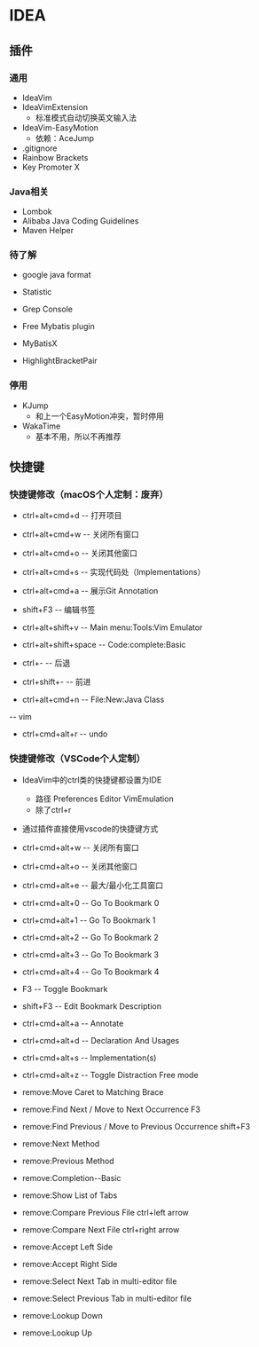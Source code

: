 # IDEA

## 插件

### 通用

- IdeaVim
- IdeaVimExtension
  - 标准模式自动切换英文输入法
- IdeaVim-EasyMotion
  - 依赖：AceJump
- .gitignore
- Rainbow Brackets
- Key Promoter X

### Java相关

- Lombok
- Alibaba Java Coding Guidelines
- Maven Helper

### 待了解

- google java format
- Statistic
- Grep Console
- Free Mybatis plugin

- MyBatisX
- HighlightBracketPair

### 停用

- KJump
  - 和上一个EasyMotion冲突，暂时停用
- WakaTime
  - 基本不用，所以不再推荐

## 快捷键

### 快捷键修改（macOS个人定制：废弃）

- ctrl+alt+cmd+d  --  打开项目

- ctrl+alt+cmd+w  --  关闭所有窗口
- ctrl+alt+cmd+o  --  关闭其他窗口

- ctrl+alt+cmd+s  --  实现代码处（Implementations）

- ctrl+alt+cmd+a  --  展示Git Annotation

- shift+F3  --  编辑书签

- ctrl+alt+shift+v  --  Main menu:Tools:Vim Emulator

- ctrl+alt+shift+space  --  Code:complete:Basic

- ctrl+-  --  后退
- ctrl+shift+-  --  前进

- ctrl+alt+cmd+n  --  File:New:Java Class

-- vim
- ctrl+cmd+alt+r  --  undo


### 快捷键修改（VSCode个人定制）

- IdeaVim中的ctrl类的快捷键都设置为IDE
  - 路径 Preferences Editor VimEmulation
  - 除了ctrl+r

- 通过插件直接使用vscode的快捷键方式
- ctrl+cmd+alt+w  --  关闭所有窗口
- ctrl+cmd+alt+o  --  关闭其他窗口
- ctrl+cmd+alt+e  --  最大/最小化工具窗口

- ctrl+cmd+alt+0  --  Go To Bookmark 0
- ctrl+cmd+alt+1  --  Go To Bookmark 1
- ctrl+cmd+alt+2  --  Go To Bookmark 2
- ctrl+cmd+alt+3  --  Go To Bookmark 3
- ctrl+cmd+alt+4  --  Go To Bookmark 4

- F3  --  Toggle Bookmark
- shift+F3  --  Edit Bookmark Description

- ctrl+cmd+alt+a  --  Annotate
- ctrl+cmd+alt+d  --  Declaration And Usages
- ctrl+cmd+alt+s  --  Implementation(s)
- ctrl+cmd+alt+z  --  Toggle Distraction Free mode

- remove:Move Caret to Matching Brace
- remove:Find Next / Move to Next Occurrence  F3
- remove:Find Previous / Move to Previous Occurrence  shift+F3
- remove:Next Method
- remove:Previous Method
- remove:Completion--Basic 
- remove:Show List of Tabs
- remove:Compare Previous File  ctrl+left arrow
- remove:Compare Next File  ctrl+right arrow
- remove:Accept Left Side
- remove:Accept Right Side
- remove:Select Next Tab in multi-editor file
- remove:Select Previous Tab in multi-editor file
- remove:Lookup Down
- remove:Lookup Up  